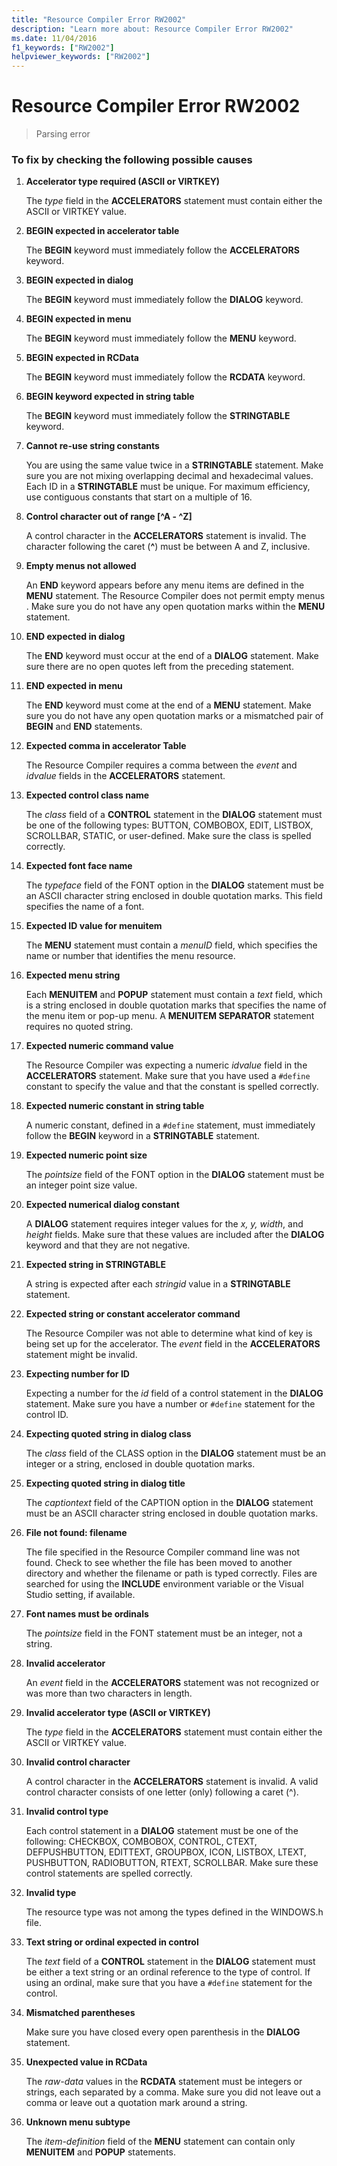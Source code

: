 ```yaml
---
title: "Resource Compiler Error RW2002"
description: "Learn more about: Resource Compiler Error RW2002"
ms.date: 11/04/2016
f1_keywords: ["RW2002"]
helpviewer_keywords: ["RW2002"]
---
```

# Resource Compiler Error RW2002

> Parsing error

### To fix by checking the following possible causes

1. **Accelerator type required (ASCII or VIRTKEY)**

   The *type* field in the **ACCELERATORS** statement must contain either the ASCII or VIRTKEY value.

1. **BEGIN expected in accelerator table**

   The **BEGIN** keyword must immediately follow the **ACCELERATORS** keyword.

1. **BEGIN expected in dialog**

   The **BEGIN** keyword must immediately follow the **DIALOG** keyword.

1. **BEGIN expected in menu**

   The **BEGIN** keyword must immediately follow the **MENU** keyword.

1. **BEGIN expected in RCData**

   The **BEGIN** keyword must immediately follow the **RCDATA** keyword.

1. **BEGIN keyword expected in string table**

   The **BEGIN** keyword must immediately follow the **STRINGTABLE** keyword.

1. **Cannot re-use string constants**

   You are using the same value twice in a **STRINGTABLE** statement. Make sure you are not mixing overlapping decimal and hexadecimal values. Each ID in a **STRINGTABLE** must be unique. For maximum efficiency, use contiguous constants that start on a multiple of 16.

1. **Control character out of range [^A - ^Z]**

   A control character in the **ACCELERATORS** statement is invalid. The character following the caret (**^**) must be between A and Z, inclusive.

1. **Empty menus not allowed**

   An **END** keyword appears before any menu items are defined in the **MENU** statement. The Resource Compiler does not permit empty menus . Make sure you do not have any open quotation marks within the **MENU** statement.

1. **END expected in dialog**

   The **END** keyword must occur at the end of a **DIALOG** statement. Make sure there are no open quotes left from the preceding statement.

1. **END expected in menu**

   The **END** keyword must come at the end of a **MENU** statement. Make sure you do not have any open quotation marks or a mismatched pair of **BEGIN** and **END** statements.

1. **Expected comma in accelerator Table**

   The Resource Compiler requires a comma between the *event* and *idvalue* fields in the **ACCELERATORS** statement.

1. **Expected control class name**

   The *class* field of a **CONTROL** statement in the **DIALOG** statement must be one of the following types: BUTTON, COMBOBOX, EDIT, LISTBOX, SCROLLBAR, STATIC, or user-defined. Make sure the class is spelled correctly.

1. **Expected font face name**

   The *typeface* field of the FONT option in the **DIALOG** statement must be an ASCII character string enclosed in double quotation marks. This field specifies the name of a font.

1. **Expected ID value for menuitem**

   The **MENU** statement must contain a *menuID* field, which specifies the name or number that identifies the menu resource.

1. **Expected menu string**

   Each **MENUITEM** and **POPUP** statement must contain a *text* field, which is a string enclosed in double quotation marks that specifies the name of the menu item or pop-up menu. A **MENUITEM SEPARATOR** statement requires no quoted string.

1. **Expected numeric command value**

   The Resource Compiler was expecting a numeric *idvalue* field in the **ACCELERATORS** statement. Make sure that you have used a `#define` constant to specify the value and that the constant is spelled correctly.

1. **Expected numeric constant in string table**

   A numeric constant, defined in a `#define` statement, must immediately follow the **BEGIN** keyword in a **STRINGTABLE** statement.

1. **Expected numeric point size**

   The *pointsize* field of the FONT option in the **DIALOG** statement must be an integer point size value.

1. **Expected numerical dialog constant**

   A **DIALOG** statement requires integer values for the *x, y, width*, and *height* fields. Make sure that these values are included after the **DIALOG** keyword and that they are not negative.

1. **Expected string in STRINGTABLE**

   A string is expected after each *stringid* value in a **STRINGTABLE** statement.

1. **Expected string or constant accelerator command**

   The Resource Compiler was not able to determine what kind of key is being set up for the accelerator. The *event* field in the **ACCELERATORS** statement might be invalid.

1. **Expecting number for ID**

   Expecting a number for the *id* field of a control statement in the **DIALOG** statement. Make sure you have a number or `#define` statement for the control ID.

1. **Expecting quoted string in dialog class**

   The *class* field of the CLASS option in the **DIALOG** statement must be an integer or a string, enclosed in double quotation marks.

1. **Expecting quoted string in dialog title**

   The *captiontext* field of the CAPTION option in the **DIALOG** statement must be an ASCII character string enclosed in double quotation marks.

1. **File not found: filename**

   The file specified in the Resource Compiler command line was not found. Check to see whether the file has been moved to another directory and whether the filename or path is typed correctly. Files are searched for using the **INCLUDE** environment variable or the Visual Studio setting, if available.

1. **Font names must be ordinals**

   The *pointsize* field in the FONT statement must be an integer, not a string.

1. **Invalid accelerator**

   An *event* field in the **ACCELERATORS** statement was not recognized or was more than two characters in length.

1. **Invalid accelerator type (ASCII or VIRTKEY)**

   The *type* field in the **ACCELERATORS** statement must contain either the ASCII or VIRTKEY value.

1. **Invalid control character**

   A control character in the **ACCELERATORS** statement is invalid. A valid control character consists of one letter (only) following a caret (^).

1. **Invalid control type**

   Each control statement in a **DIALOG** statement must be one of the following: CHECKBOX, COMBOBOX, CONTROL, CTEXT, DEFPUSHBUTTON, EDITTEXT, GROUPBOX, ICON, LISTBOX, LTEXT, PUSHBUTTON, RADIOBUTTON, RTEXT, SCROLLBAR. Make sure these control statements are spelled correctly.

1. **Invalid type**

   The resource type was not among the types defined in the WINDOWS.h file.

1. **Text string or ordinal expected in control**

   The *text* field of a **CONTROL** statement in the **DIALOG** statement must be either a text string or an ordinal reference to the type of control. If using an ordinal, make sure that you have a `#define` statement for the control.

1. **Mismatched parentheses**

   Make sure you have closed every open parenthesis in the **DIALOG** statement.

1. **Unexpected value in RCData**

   The *raw-data* values in the **RCDATA** statement must be integers or strings, each separated by a comma. Make sure you did not leave out a comma or leave out a quotation mark around a string.

1. **Unknown menu subtype**

   The *item-definition* field of the **MENU** statement can contain only **MENUITEM** and **POPUP** statements.
